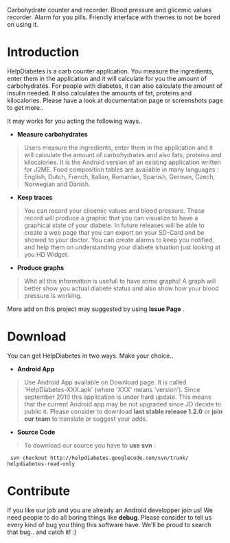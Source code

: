 Carbohydrate counter and recorder. Blood pressure and glicemic values recorder. Alarm for you pills. Friendly interface with themes to not be bored on using it.

# Introduction #

HelpDiabetes is a carb counter application. You measure the ingredients, enter them in the application and it will calculate for you the amount of carbohydrates. For people with diabetes, it can also calculate the amount of insulin needed. It also calculates the amounts of fat, proteins and kilocalories. Please have a look at documentation page or screenshots page to get more..

It may works for you acting the following ways..

  * **Measure carbohydrates**
> Users measure the ingredients, enter them in the application and it will calculate the amount of carbohydrates and also fats, proteins and kilocalories. It is the Android version of an existing application written for J2ME. Food composition tables are available in many languages : English, Dutch, French, Italian, Romanian, Spanish, German, Czech, Norwegian and Danish.

  * **Keep traces**
> You can record your clicemic values and blood pressure. These record will produce a graphic that you can visualize to have a graphical state of your diabete. In future releases will be able to create a web page that you can export on your SD-Card and be showed to your doctor. You can create alarms to keep you notified, and help them on understanding your diabete situation just looking at you HD Widget.

  * **Produce graphs**
> Whit all this information is usefull to have some graphs! A graph will better show you actual diabete status and also show how your blood pressure is working.

More add on this project may suggested by using **Issue Page** .


# Download #

You can get HelpDiabetes in two ways. Make your choice..

  * **Android App**
> Use Android App available on Download page. It is called 'HelpDiabetes-XXX.apk' (where 'XXX' means 'version'). Since september 2010 this application is under hard update. This means that the current Android app may be not upgraded since JD decide to public it. Please consider to download **last stable release 1.2.0** or **join our team** to translate or suggest your adds.


  * **Source Code**
> To download our source you have to **use svn** :

```
 svn checkout http://helpdiabetes.googlecode.com/svn/trunk/ helpdiabetes-read-only
```

# Contribute #
If you like our job and you are already an Android developper join us! We need people to do all boring things like **debug**. Please consider to tell us every kind of bug you thing this software have. We'll be proud to search that bug.. and catch it! :)
